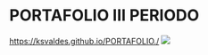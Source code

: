 # PORTAFOLIO III PERIODO
https://ksvaldes.github.io/PORTAFOLIO./
<img src ="https://drive.google.com/file/d/1HtSonnrkztH-EBRGqc9SxrUVXGcMCzZj/view?usp=sharing">
